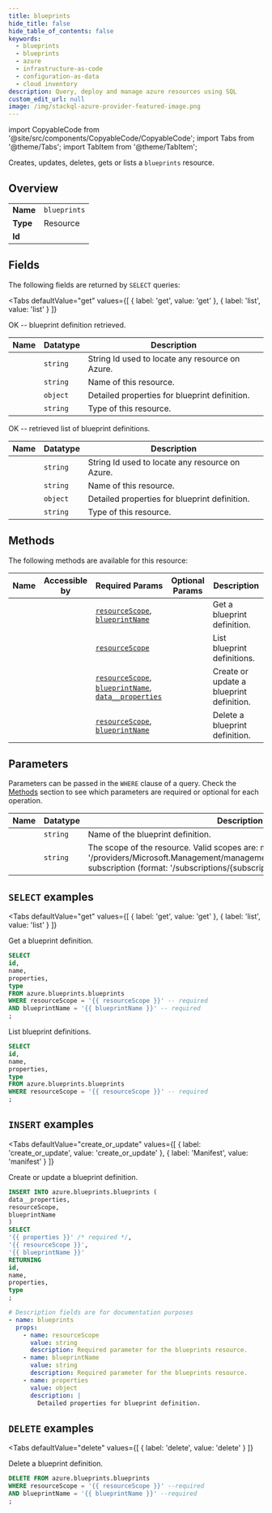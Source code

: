 ```yaml
--- 
title: blueprints
hide_title: false
hide_table_of_contents: false
keywords:
  - blueprints
  - blueprints
  - azure
  - infrastructure-as-code
  - configuration-as-data
  - cloud inventory
description: Query, deploy and manage azure resources using SQL
custom_edit_url: null
image: /img/stackql-azure-provider-featured-image.png
---
```


import CopyableCode from '@site/src/components/CopyableCode/CopyableCode';
import Tabs from '@theme/Tabs';
import TabItem from '@theme/TabItem';

Creates, updates, deletes, gets or lists a <code>blueprints</code> resource.

## Overview
<table><tbody>
<tr><td><b>Name</b></td><td><code>blueprints</code></td></tr>
<tr><td><b>Type</b></td><td>Resource</td></tr>
<tr><td><b>Id</b></td><td><CopyableCode code="azure.blueprints.blueprints" /></td></tr>
</tbody></table>

## Fields

The following fields are returned by `SELECT` queries:

<Tabs
    defaultValue="get"
    values={[
        { label: 'get', value: 'get' },
        { label: 'list', value: 'list' }
    ]}
>
<TabItem value="get">

OK -- blueprint definition retrieved.

<table>
<thead>
    <tr>
    <th>Name</th>
    <th>Datatype</th>
    <th>Description</th>
    </tr>
</thead>
<tbody>
<tr>
    <td><CopyableCode code="id" /></td>
    <td><code>string</code></td>
    <td>String Id used to locate any resource on Azure.</td>
</tr>
<tr>
    <td><CopyableCode code="name" /></td>
    <td><code>string</code></td>
    <td>Name of this resource.</td>
</tr>
<tr>
    <td><CopyableCode code="properties" /></td>
    <td><code>object</code></td>
    <td>Detailed properties for blueprint definition.</td>
</tr>
<tr>
    <td><CopyableCode code="type" /></td>
    <td><code>string</code></td>
    <td>Type of this resource.</td>
</tr>
</tbody>
</table>
</TabItem>
<TabItem value="list">

OK -- retrieved list of blueprint definitions.

<table>
<thead>
    <tr>
    <th>Name</th>
    <th>Datatype</th>
    <th>Description</th>
    </tr>
</thead>
<tbody>
<tr>
    <td><CopyableCode code="id" /></td>
    <td><code>string</code></td>
    <td>String Id used to locate any resource on Azure.</td>
</tr>
<tr>
    <td><CopyableCode code="name" /></td>
    <td><code>string</code></td>
    <td>Name of this resource.</td>
</tr>
<tr>
    <td><CopyableCode code="properties" /></td>
    <td><code>object</code></td>
    <td>Detailed properties for blueprint definition.</td>
</tr>
<tr>
    <td><CopyableCode code="type" /></td>
    <td><code>string</code></td>
    <td>Type of this resource.</td>
</tr>
</tbody>
</table>
</TabItem>
</Tabs>

## Methods

The following methods are available for this resource:

<table>
<thead>
    <tr>
    <th>Name</th>
    <th>Accessible by</th>
    <th>Required Params</th>
    <th>Optional Params</th>
    <th>Description</th>
    </tr>
</thead>
<tbody>
<tr>
    <td><a href="#get"><CopyableCode code="get" /></a></td>
    <td><CopyableCode code="select" /></td>
    <td><a href="#parameter-resourceScope"><code>resourceScope</code></a>, <a href="#parameter-blueprintName"><code>blueprintName</code></a></td>
    <td></td>
    <td>Get a blueprint definition.</td>
</tr>
<tr>
    <td><a href="#list"><CopyableCode code="list" /></a></td>
    <td><CopyableCode code="select" /></td>
    <td><a href="#parameter-resourceScope"><code>resourceScope</code></a></td>
    <td></td>
    <td>List blueprint definitions.</td>
</tr>
<tr>
    <td><a href="#create_or_update"><CopyableCode code="create_or_update" /></a></td>
    <td><CopyableCode code="insert" /></td>
    <td><a href="#parameter-resourceScope"><code>resourceScope</code></a>, <a href="#parameter-blueprintName"><code>blueprintName</code></a>, <a href="#parameter-data__properties"><code>data__properties</code></a></td>
    <td></td>
    <td>Create or update a blueprint definition.</td>
</tr>
<tr>
    <td><a href="#delete"><CopyableCode code="delete" /></a></td>
    <td><CopyableCode code="delete" /></td>
    <td><a href="#parameter-resourceScope"><code>resourceScope</code></a>, <a href="#parameter-blueprintName"><code>blueprintName</code></a></td>
    <td></td>
    <td>Delete a blueprint definition.</td>
</tr>
</tbody>
</table>

## Parameters

Parameters can be passed in the `WHERE` clause of a query. Check the [Methods](#methods) section to see which parameters are required or optional for each operation.

<table>
<thead>
    <tr>
    <th>Name</th>
    <th>Datatype</th>
    <th>Description</th>
    </tr>
</thead>
<tbody>
<tr id="parameter-blueprintName">
    <td><CopyableCode code="blueprintName" /></td>
    <td><code>string</code></td>
    <td>Name of the blueprint definition.</td>
</tr>
<tr id="parameter-resourceScope">
    <td><CopyableCode code="resourceScope" /></td>
    <td><code>string</code></td>
    <td>The scope of the resource. Valid scopes are: management group (format: '/providers/Microsoft.Management/managementGroups/&#123;managementGroup&#125;'), subscription (format: '/subscriptions/&#123;subscriptionId&#125;').</td>
</tr>
</tbody>
</table>

## `SELECT` examples

<Tabs
    defaultValue="get"
    values={[
        { label: 'get', value: 'get' },
        { label: 'list', value: 'list' }
    ]}
>
<TabItem value="get">

Get a blueprint definition.

```sql
SELECT
id,
name,
properties,
type
FROM azure.blueprints.blueprints
WHERE resourceScope = '{{ resourceScope }}' -- required
AND blueprintName = '{{ blueprintName }}' -- required
;
```
</TabItem>
<TabItem value="list">

List blueprint definitions.

```sql
SELECT
id,
name,
properties,
type
FROM azure.blueprints.blueprints
WHERE resourceScope = '{{ resourceScope }}' -- required
;
```
</TabItem>
</Tabs>


## `INSERT` examples

<Tabs
    defaultValue="create_or_update"
    values={[
        { label: 'create_or_update', value: 'create_or_update' },
        { label: 'Manifest', value: 'manifest' }
    ]}
>
<TabItem value="create_or_update">

Create or update a blueprint definition.

```sql
INSERT INTO azure.blueprints.blueprints (
data__properties,
resourceScope,
blueprintName
)
SELECT 
'{{ properties }}' /* required */,
'{{ resourceScope }}',
'{{ blueprintName }}'
RETURNING
id,
name,
properties,
type
;
```
</TabItem>
<TabItem value="manifest">

```yaml
# Description fields are for documentation purposes
- name: blueprints
  props:
    - name: resourceScope
      value: string
      description: Required parameter for the blueprints resource.
    - name: blueprintName
      value: string
      description: Required parameter for the blueprints resource.
    - name: properties
      value: object
      description: |
        Detailed properties for blueprint definition.
```
</TabItem>
</Tabs>


## `DELETE` examples

<Tabs
    defaultValue="delete"
    values={[
        { label: 'delete', value: 'delete' }
    ]}
>
<TabItem value="delete">

Delete a blueprint definition.

```sql
DELETE FROM azure.blueprints.blueprints
WHERE resourceScope = '{{ resourceScope }}' --required
AND blueprintName = '{{ blueprintName }}' --required
;
```
</TabItem>
</Tabs>
